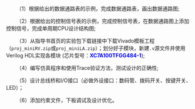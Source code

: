 &emsp;&emsp;（1）根据给出的数据通路表的示例，完成数据通路表，画出数据通路图;

&emsp;&emsp;（2）根据给出的控制信号表的示例，完成控制信号表，在数据通路图上添加控制信号，完成单周期CPU设计结构图;

&emsp;&emsp;（3）从指导书首页的实验包下载链接中下载Vivado模板工程（`proj_miniRV.zip`或`proj_miniLA.zip`）；划分好子模块，新建`.v`源文件并使用Verilog HDL实现各模块 (芯片型号：<font color=blue>**XC7A100TFGG484-1**</font>);

&emsp;&emsp;（4）编写仿真程序和使用Trace验证方法，测试设计的正确性;

&emsp;&emsp;（5）设计总线桥和I/O接口（必做外设接口：数码管、拨码开关、按键开关、LED）；

&emsp;&emsp;（6）添加约束文件，下板调试及设计优化。
